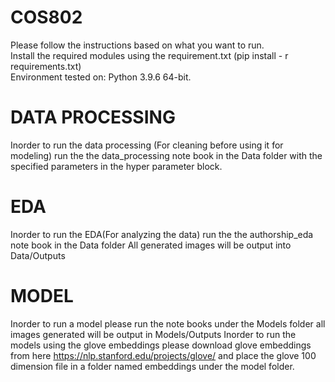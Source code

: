# COS802
Please follow the instructions based on what you want to run. 
<br>
Install the required modules using the requirement.txt (pip install - r requirements.txt)
<br>
Environment tested on: Python 3.9.6 64-bit.

# DATA PROCESSING
Inorder to run the data processing (For cleaning before using it for modeling) run the the data_processing note book in the Data folder
with the specified parameters in the hyper parameter block.

# EDA
Inorder to run the EDA(For analyzing the data) run the the authorship_eda note book in the Data folder
All generated images will be output into Data/Outputs

# MODEL
Inorder to run a model please run the note books under the Models folder all images generated will be output in Models/Outputs
Inorder to run the models using the glove embeddings please download glove embeddings from here https://nlp.stanford.edu/projects/glove/ and place the glove 100 dimension file
in a folder named embeddings under the model folder.
